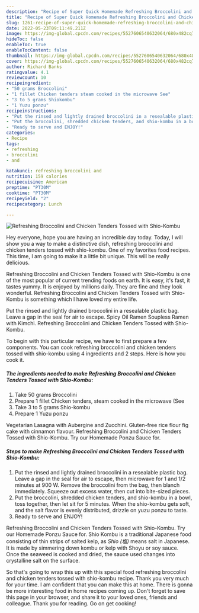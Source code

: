 ```yaml
---
description: "Recipe of Super Quick Homemade Refreshing Broccolini and Chicken Tenders Tossed with Shio-Kombu"
title: "Recipe of Super Quick Homemade Refreshing Broccolini and Chicken Tenders Tossed with Shio-Kombu"
slug: 1261-recipe-of-super-quick-homemade-refreshing-broccolini-and-chicken-tenders-tossed-with-shio-kombu
date: 2022-05-23T09:11:49.211Z
image: https://img-global.cpcdn.com/recipes/5527606540632064/680x482cq70/refreshing-broccolini-and-chicken-tenders-tossed-with-shio-kombu-recipe-main-photo.jpg
hideToc: false
enableToc: true
enableTocContent: false
thumbnail: https://img-global.cpcdn.com/recipes/5527606540632064/680x482cq70/refreshing-broccolini-and-chicken-tenders-tossed-with-shio-kombu-recipe-main-photo.jpg
cover: https://img-global.cpcdn.com/recipes/5527606540632064/680x482cq70/refreshing-broccolini-and-chicken-tenders-tossed-with-shio-kombu-recipe-main-photo.jpg
author: Richard Banks
ratingvalue: 4.1
reviewcount: 10
recipeingredient:
- "50 grams Broccolini"
- "1 fillet Chicken tenders steam cooked in the microwave See"
- "3 to 5 grams Shiokombu"
- "1 Yuzu ponzu"
recipeinstructions:
- "Put the rinsed and lightly drained broccolini in a resealable plastic bag. Leave a gap in the seal for air to escape, then microwave for 1 and 1/2 minutes at 900 W. Remove the broccolini from the bag, then blanch immediately. Squeeze out excess water, then cut into bite-sized pieces."
- "Put the broccolini, shredded chicken tenders, and shio-kombu in a bowl, toss together, then let sit for 5 minutes. When the shio-kombu gets soft, and the salt flavor is evenly distributed, drizzle on yuzu ponzu to taste."
- "Ready to serve and ENJOY!"
categories:
- Recipe
tags:
- refreshing
- broccolini
- and

katakunci: refreshing broccolini and 
nutrition: 159 calories
recipecuisine: American
preptime: "PT30M"
cooktime: "PT30M"
recipeyield: "2"
recipecategory: Lunch

---
```



![Refreshing Broccolini and Chicken Tenders Tossed with Shio-Kombu](https://img-global.cpcdn.com/recipes/5527606540632064/680x482cq70/refreshing-broccolini-and-chicken-tenders-tossed-with-shio-kombu-recipe-main-photo.jpg)

Hey everyone, hope you are having an incredible day today. Today, I will show you a way to make a distinctive dish, refreshing broccolini and chicken tenders tossed with shio-kombu. One of my favorites food recipes. This time, I am going to make it a little bit unique. This will be really delicious.

Refreshing Broccolini and Chicken Tenders Tossed with Shio-Kombu is one of the most popular of current trending foods on earth. It is easy, it's fast, it tastes yummy. It is enjoyed by millions daily. They are fine and they look wonderful. Refreshing Broccolini and Chicken Tenders Tossed with Shio-Kombu is something which I have loved my entire life.

Put the rinsed and lightly drained broccolini in a resealable plastic bag. Leave a gap in the seal for air to escape. Spicy Oil Ramen Soupless Ramen with Kimchi. Refreshing Broccolini and Chicken Tenders Tossed with Shio-Kombu.


To begin with this particular recipe, we have to first prepare a few components. You can cook refreshing broccolini and chicken tenders tossed with shio-kombu using 4 ingredients and 2 steps. Here is how you cook it.

<!--inarticleads1-->

##### The ingredients needed to make Refreshing Broccolini and Chicken Tenders Tossed with Shio-Kombu:

1. Take 50 grams Broccolini
1. Prepare 1 fillet Chicken tenders, steam cooked in the microwave (See
1. Take 3 to 5 grams Shio-kombu
1. Prepare 1 Yuzu ponzu


Vegetarian Lasagna with Aubergine and Zucchini. Gluten-free rice flour fig cake with cinnamon flavour. Refreshing Broccolini and Chicken Tenders Tossed with Shio-Kombu. Try our Homemade Ponzu Sauce for. 

<!--inarticleads2-->

##### Steps to make Refreshing Broccolini and Chicken Tenders Tossed with Shio-Kombu:

1. Put the rinsed and lightly drained broccolini in a resealable plastic bag. Leave a gap in the seal for air to escape, then microwave for 1 and 1/2 minutes at 900 W. Remove the broccolini from the bag, then blanch immediately. Squeeze out excess water, then cut into bite-sized pieces.
1. Put the broccolini, shredded chicken tenders, and shio-kombu in a bowl, toss together, then let sit for 5 minutes. When the shio-kombu gets soft, and the salt flavor is evenly distributed, drizzle on yuzu ponzu to taste.
1. Ready to serve and ENJOY!

Refreshing Broccolini and Chicken Tenders Tossed with Shio-Kombu. Try our Homemade Ponzu Sauce for. Shio Kombu is a traditional Japanese food consisting of thin strips of salted kelp, as *Shio (塩)* means salt in Japanese. It is made by simmering down kombu or kelp with Shoyu or soy sauce. Once the seaweed is cooked and dried, the sauce used changes into crystalline salt on the surface. 

So that's going to wrap this up with this special food refreshing broccolini and chicken tenders tossed with shio-kombu recipe. Thank you very much for your time. I am confident that you can make this at home. There is gonna be more interesting food in home recipes coming up. Don't forget to save this page in your browser, and share it to your loved ones, friends and colleague. Thank you for reading. Go on get cooking!
